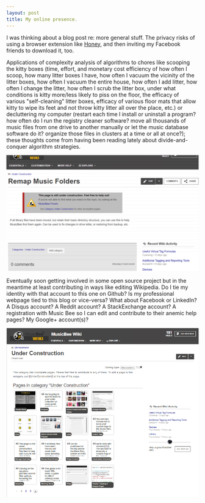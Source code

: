 ```yaml
---
layout: post
title: My online presence.    
---
```

I was thinking about a blog post re: more general stuff.  The privacy risks of using a browser extension like [Honey](http://lifehacker.com/5978700/honey-automatically-searches-for-and-applies-coupon-codes-when-you-shop-online), and then inviting my Facebook friends to download it, too.  

Applications of complexity analysis of algorithms to chores like scooping the kitty boxes (time, effort, and monetary cost efficiency of how often I scoop, how many litter boxes I have, how often I vacuum the vicinity of the litter boxes, how often I vacuum the entire house, how often I add litter, how often I change the litter, how often I scrub the litter box, under what conditions is kitty more/less likely to piss on the floor, the efficacy of various "self-cleaning" litter boxes, efficacy of various floor mats that allow kitty to wipe its feet and not throw kitty litter all over the place, etc.) or decluttering my computer (restart each time I install or uninstall a program?  how often do I run the registry cleaner software?  move all thousands of music files from one drive to another manually or let the music database software do it?  organize those files in clusters at a time or all at once?); these thoughts come from having been reading lately about divide-and-conquer algorithm strategies.  

![Not helpful](./images/notHelpful.png)

Eventually soon getting involved in some open source project but in the meantime at least contributing in ways like editing Wikipedia.  Do I tie my identity with that account to this one on Github?  Is my professional webpage tied to this blog or vice-versa?  What about Facebook or LinkedIn?  A Disqus account?  A Reddit account?  A StackExchange account?  A registration with Music Bee so I can edit and contribute to their anemic help pages?  My Google+ account(s)?  
   
![Can I contribute something valuable?](./images/musicBeeWikinemia.png)

